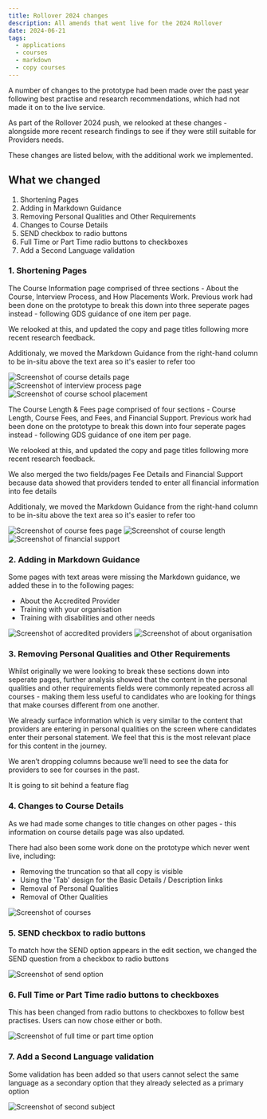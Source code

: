 ```yaml
---
title: Rollover 2024 changes
description: All amends that went live for the 2024 Rollover
date: 2024-06-21
tags:
  - applications
  - courses
  - markdown
  - copy courses
---
```


A number of changes to the prototype had been made over the past year following best practise and research recommendations, which had not made it on to the live service.

As part of the Rollover 2024 push, we relooked at these changes - alongside more recent research findings to see if they were still suitable for Providers needs.

These changes are listed below, with the additional work we implemented.

## What we changed

1. Shortening Pages
2. Adding in Markdown Guidance
3. Removing Personal Qualities and Other Requirements
4. Changes to Course Details
5. SEND checkbox to radio buttons
6. Full Time or Part Time radio buttons to checkboxes
7. Add a Second Language validation

### 1. Shortening Pages

The Course Information page comprised of three sections - About the Course, Interview Process, and How Placements Work. Previous work had been done on the prototype to break this down into three seperate pages instead - following GDS guidance of one item per page.

We relooked at this, and updated the copy and page titles following more recent research feedback.

Additionaly, we moved the Markdown Guidance from the right-hand column to be in-situ above the text area so it's easier to refer too


![Screenshot of course details page](about-this-course.png "Course details page")
![Screenshot of interview process page](interview-process.png "Interview process page")
![Screenshot of course school placement](school-placements.png "School placement page")


The Course Length & Fees page comprised of four sections - Course Length, Course Fees, and Fees, and Financial Support. Previous work had been done on the prototype to break this down into four seperate pages instead - following GDS guidance of one item per page.

We relooked at this, and updated the copy and page titles following more recent research feedback.

We also merged the two fields/pages Fee Details and Financial Support because data showed that providers tended to enter all financial information into fee details

Additionaly, we moved the Markdown Guidance from the right-hand column to be in-situ above the text area so it's easier to refer too

![Screenshot of course fees page](course-fees.png "Course fees page")
![Screenshot of course length](course-length.png "Course length page")
![Screenshot of financial support](financial-support.png "Financial support page")

### 2. Adding in Markdown Guidance

Some pages with text areas were missing the Markdown guidance, we added these in to the following pages:
- About the Accredited Provider
- Training with your organisation
- Training with disabilities and other needs

![Screenshot of accredited providers](accredited-providers.png "Accredited providers page")
![Screenshot of about organisation](about-org.png "About organisation page")


### 3. Removing Personal Qualities and Other Requirements

Whilst originally we were looking to break these sections down into seperate pages, further analysis showed that the content in the personal qualities and other requirements fields were commonly repeated across all courses - making them less useful to candidates who are looking for things that make courses different from one another.

We already surface information which is very similar to the content that providers are entering in personal qualities on the screen where candidates enter their personal statement. We feel that this is the most relevant place for this content in the journey.

We aren’t dropping columns because we’ll need to see the data for providers to see for courses in the past.

It is going to sit behind a feature flag


### 4. Changes to Course Details

As we had made some changes to title changes on other pages - this information on course details page was also updated.

There had also been some work done on the prototype which never went live, including:
- Removing the truncation so that all copy is visible
- Using the 'Tab' design for the Basic Details / Description links
- Removal of Personal Qualities
- Removal of Other Qualities

![Screenshot of courses](courses.png "Courses page")


### 5. SEND checkbox to radio buttons

To match how the SEND option appears in the edit section, we changed the SEND question from a checkbox to radio buttons

![Screenshot of send option](send.png "SEND option")


### 6. Full Time or Part Time radio buttons to checkboxes

This has been changed from radio buttons to checkboxes to follow best practises. Users can now chose either or both.

![Screenshot of full time or part time option](full-part-time.png "Full time or part time option")


### 7. Add a Second Language validation

Some validation has been added so that users cannot select the same language as a secondary option that they already selected as a primary option

![Screenshot of second subject](second-subject.png "Second subject page")
